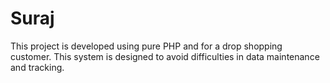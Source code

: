 # Suraj
This project is developed using pure PHP and for a drop shopping customer. This system is designed to avoid difficulties in data maintenance and tracking.

